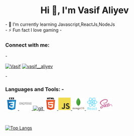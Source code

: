 <h1 align="center">Hi 👋, I'm Vasif Aliyev</h1> 
<!-- <h3 align="center">Hey, I'm ReactJs Frontend Learner. I am a web developer with high enthusiasm and patience to get new skills and make my knowledge deeper.</h3>  -->
- 🌱 I’m currently learning Javascript,ReactJs,NodeJs
<br>
- ⚡ Fun fact I love gaming 
- <h3 align="left">Connect with me:</h3> 
- <p align="left"> <a href="https://www.linkedin.com/in/vasif-aliyev-403458260/" target="blank"><img align="center" src="https://raw.githubusercontent.com/rahuldkjain/github-profile-readme-generator/master/src/images/icons/Social/linked-in-alt.svg" alt="Vasif" height="30" width="40" /></a> <a href="https://instagram.com/aliyev__vasif" target="blank"><img align="center" src="https://raw.githubusercontent.com/rahuldkjain/github-profile-readme-generator/master/src/images/icons/Social/instagram.svg" alt="vasif__aliyev" height="30" width="40" /></a> </p> 
- <h3 align="left">Languages and Tools:
- </h3> <p align="left">   <a href="https://www.w3schools.com/css/" target="_blank" rel="noreferrer"> <img src="https://raw.githubusercontent.com/devicons/devicon/master/icons/css3/css3-original-wordmark.svg" alt="css3" width="40" height="40"/> </a>  <a href="https://expressjs.com" target="_blank" rel="noreferrer"> <img src="https://raw.githubusercontent.com/devicons/devicon/master/icons/express/express-original-wordmark.svg" alt="express" width="40" height="40"/> </a> <a href="https://git-scm.com/" target="_blank" rel="noreferrer"> <img src="https://www.vectorlogo.zone/logos/git-scm/git-scm-icon.svg" alt="git" width="40" height="40"/> </a> <a href="https://www.w3.org/html/" target="_blank" rel="noreferrer"> <img src="https://raw.githubusercontent.com/devicons/devicon/master/icons/html5/html5-original-wordmark.svg" alt="html5" width="40" height="40"/> </a> <a href="https://developer.mozilla.org/en-US/docs/Web/JavaScript" target="_blank" rel="noreferrer"> <img src="https://raw.githubusercontent.com/devicons/devicon/master/icons/javascript/javascript-original.svg" alt="javascript" width="40" height="40"/> </a> <a href="https://www.mongodb.com/" target="_blank" rel="noreferrer"> <img src="https://raw.githubusercontent.com/devicons/devicon/master/icons/mongodb/mongodb-original-wordmark.svg" alt="mongodb" width="40" height="40"/> </a>  <a href="https://reactjs.org/" target="_blank" rel="noreferrer"> <img src="https://raw.githubusercontent.com/devicons/devicon/master/icons/react/react-original-wordmark.svg" alt="react" width="40" height="40"/> </a> <a href="https://sass-lang.com" target="_blank" rel="noreferrer"> <img src="https://raw.githubusercontent.com/devicons/devicon/master/icons/sass/sass-original.svg" alt="sass" width="40" height="40"/> </a> </p>
<br>


[![Top Langs](https://github-readme-stats.vercel.app/api/top-langs/?username=vasifaliyevv&layout=compact)](https://github-readme-stats.vercel.app/api/top-langs/?username=vasifaliyevv&layout=compact)